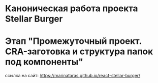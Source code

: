# Каноническая работа проекта Stellar Burger 
# Этап "Промежуточный проект. CRA-заготовка и структура папок под компоненты"
ссылка на сайт: https://marinataras.github.io/react-stellar-burger/